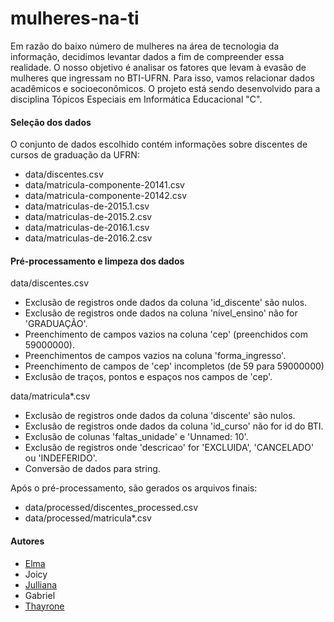 # mulheres-na-ti

Em razão do baixo número de mulheres na área de tecnologia da informação, decidimos levantar dados a fim de compreender essa realidade. O nosso objetivo é analisar os fatores que levam à evasão de mulheres que ingressam no BTI-UFRN. Para isso, vamos relacionar dados acadêmicos e socioeconômicos.
O projeto está sendo desenvolvido para a disciplina Tópicos Especiais em Informática Educacional "C".


#### Seleção dos dados

O conjunto de dados escolhido contém informações sobre discentes de cursos de graduação da UFRN:
- data/discentes.csv
- data/matricula-componente-20141.csv
- data/matricula-componente-20142.csv
- data/matriculas-de-2015.1.csv
- data/matriculas-de-2015.2.csv
- data/matriculas-de-2016.1.csv
- data/matriculas-de-2016.2.csv


#### Pré-processamento e limpeza dos dados

data/discentes.csv
- Exclusão de registros onde dados da coluna 'id_discente' são nulos.
- Exclusão de registros onde dados na coluna 'nível_ensino' não for 'GRADUAÇÃO'.
- Preenchimento de campos vazios na coluna 'cep' (preenchidos com 59000000).
- Preenchimentos de campos vazios na coluna 'forma_ingresso'.
- Preenchimento de campos de 'cep' incompletos (de 59 para 59000000)
- Exclusão de traços, pontos e espaços nos campos de 'cep'.

data/matricula*.csv
- Exclusão de registros onde dados da coluna 'discente' são nulos.
- Exclusão de registros onde dados da coluna 'id_curso' não for id do BTI.
- Exclusão de colunas 'faltas_unidade' e 'Unnamed: 10'.
- Exclusão de registros onde 'descricao' for 'EXCLUIDA', 'CANCELADO' ou 'INDEFERIDO'.
- Conversão de dados para string.


Após o pré-processamento, são gerados os arquivos finais:
- data/processed/discentes_processed.csv
- data/processed/matricula*.csv


#### Autores

* [Elma](https://github.com/elmasantos/)
* Joicy
* [Julliana](https://github.com/JuhCrln)
* Gabriel
* [Thayrone](https://github.com/thaydds)


